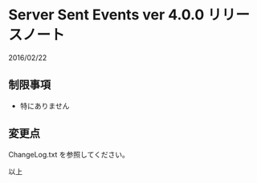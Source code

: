 ﻿Server Sent Events ver 4.0.0 リリースノート
=========================================

2016/02/22

制限事項
--------

* 特にありません

変更点
-------

ChangeLog.txt を参照してください。

以上

